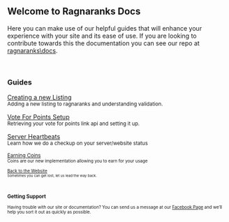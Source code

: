 ## Welcome to Ragnaranks Docs

Here you can make use of our helpful guides that will enhance your experience with your site and its ease of use.
If you are looking to contribute towards this the documentation you can see our repo at [ragnaranks\docs](https://github.com/ragnaranks/docs).

<br>

### Guides
[Creating a new Listing](./listing.html)
<br><small>Adding a new listing to ragnaranks and understanding validation.</small>

[Vote For Points Setup](./vote4points.html)
<br><small>Retrieving your vote for points link api and setting it up.</small>

[Server Heartbeats](./heartbeats.html)
<br><small>Learn how we do a checkup on your server/website status
  
[Earning Coins](./earning-coins.html)
<br><small>Coins are our new implementation allowing you to earn for your usage

[Back to the Website](http://www.ragnaranks.com)
<br><small>Sometimes you can get lost, let us lead the way back.</small>

<br>

### Getting Support

Having trouble with our site or documentation? You can send us a message at our [Facebook Page](https://www.facebook.com/ragnaranks/) and we’ll help you sort it out as quickly as possible.
